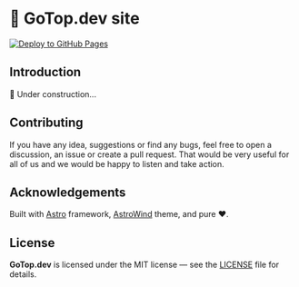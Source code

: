 # 🚀 GoTop.dev site

[![Deploy to GitHub Pages](https://github.com/go-top-dev/gotop.dev/actions/workflows/deploy.yml/badge.svg?branch=main)](https://github.com/go-top-dev/gotop.dev/actions/workflows/deploy.yml)

## Introduction

🚧 Under construction...

## Contributing

If you have any idea, suggestions or find any bugs, feel free to open a discussion, an issue or create a pull request.
That would be very useful for all of us and we would be happy to listen and take action.

## Acknowledgements

Built with [Astro](https://github.com/withastro/astro) framework, [AstroWind](https://github.com/onwidget/astrowind) theme, and pure ❤️.

## License

**GoTop.dev** is licensed under the MIT license — see the [LICENSE](./LICENSE.md) file for details.
